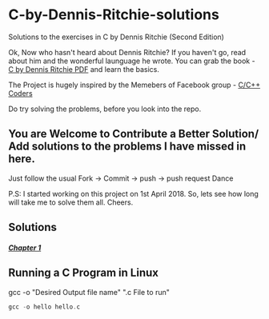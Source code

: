# C-by-Dennis-Ritchie-solutions
Solutions to the exercises in C by Dennis Ritchie (Second Edition)

Ok, Now who hasn't heard about Dennis Ritchie? If you haven't go, read about him and the wonderful launguage he wrote. You can grab the book - <a href="https://archive.org/details/CProgrammingLanguage2ndEditionByBrianW.KernighanDennisM.Ritchie">C by Dennis Ritchie PDF</a> and learn the basics.

The Project is hugely inspired by the Memebers of Facebook group - <a href="https://www.facebook.com/groups/ccoders/"> C/C++ Coders </a>

Do try solving the problems, before you look into the repo. 

## You are Welcome to Contribute a Better Solution/ Add solutions to the problems I have missed in here.
Just follow the usual Fork -> Commit -> push -> push request Dance

P.S: I started working on this project on 1st April 2018. So, lets see how long will take me to solve them all. Cheers. 

## Solutions

##### <a href="https://github.com/krishnaclouds/C-by-Dennis-Ritchie-solutions/tree/master/Chapter%20-%201"> Chapter 1 </a>

## Running a C Program in Linux
gcc -o  "Desired Output file name" ".c File to run"
```c
gcc -o hello hello.c
```
